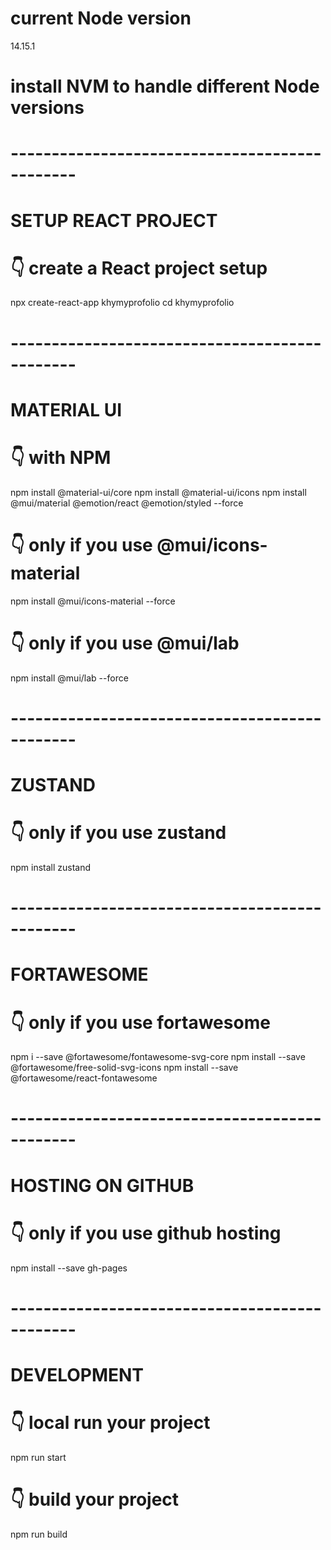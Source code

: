 # current Node version
14.15.1

# install NVM to handle different Node versions

# ----------------------------------------------
# SETUP REACT PROJECT

# 👇️ create a React project setup
npx create-react-app khymyprofolio
cd khymyprofolio

# ----------------------------------------------
# MATERIAL UI

# 👇️ with NPM
npm install @material-ui/core
npm install @material-ui/icons
npm install @mui/material @emotion/react @emotion/styled --force

# 👇️ only if you use @mui/icons-material
npm install @mui/icons-material --force

# 👇️ only if you use @mui/lab
npm install @mui/lab --force

# ----------------------------------------------
# ZUSTAND

# 👇️ only if you use zustand
npm install zustand

# ----------------------------------------------
# FORTAWESOME

# 👇️ only if you use fortawesome
npm i --save @fortawesome/fontawesome-svg-core
npm install --save @fortawesome/free-solid-svg-icons
npm install --save @fortawesome/react-fontawesome


# ----------------------------------------------
# HOSTING ON GITHUB

# 👇️ only if you use github hosting
npm install --save gh-pages

# ----------------------------------------------
# DEVELOPMENT

# 👇️ local run your project
npm run start

# 👇️ build your project
npm run build